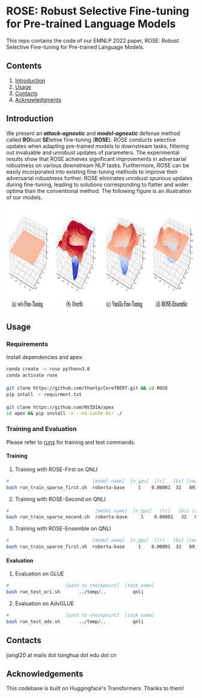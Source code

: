 # ROSE: Robust Selective Fine-tuning for Pre-trained Language Models

This repo contains the code of our EMNLP 2022 paper, ROSE: Robust Selective Fine-tuning for Pre-trained Language Models.

## Contents

1. [Introduction](#introduction)
2. [Usage](#usage)
3. [Contacts](#contacts)
4. [Acknowledgments](#acknowledgments)

## Introduction

We present an ***attack-agnostic*** and ***model-agnostic*** defense method called **RO**bust **SE**letive fine-tuning (**ROSE**).
ROSE conducts selective updates when adapting pre-trained models to downstream tasks, filtering out invaluable and unrobust updates of parameters.
The experimental results show that ROSE achieves significant improvements in adversarial robustness on various downstream NLP tasks.
Furthermore, ROSE can be easily incorporated into existing fine-tuning methods to improve their adversarial robustness further.
ROSE eliminates unrobust spurious updates during fine-tuning, leading to solutions corresponding to flatter and wider optima than the conventional method. The following figure is an illustration of our models.

<p align="center"> <img src='docs/rose.png' align="center" height="280px"> </p>

## Usage

### Requirements

Install dependencies and apex:

```bash
conda create -n rose python=3.8
conda activate rose

git clone https://github.com/thunlp/CorefBERT.git && cd ROSE
pip intall -r requirment.txt

git clone https://github.com/NVIDIA/apex
cd apex && pip install -v --no-cache-dir ./
```

### Training and Evaluation

Please refer to [runs](https://github.com/jiangllan/ROSE/tree/main/runs) for training and test commands.

#### Training

1. Training with ROSE-First on QNLI
```bash
#                               [model name]  [n_gpu]  [lr]   [bs] [seed] [upper_thd]  [lower_thd]  [dropout]  [task name]  
bash run_train_sparse_first.sh  roberta-base     1    0.00001  32   8910       60           0          0.1        qnli
```

2. Training with ROSE-Second on QNLI

```bash
#                                [model name]  [n_gpu]   [lr]   [bs] [seed] [upper_thd] [lower_thd]  [task name]  
bash run_train_sparse_second.sh  roberta-base     1    0.00001   32   8910       60          0          qnli
```

3. Training with ROSE-Ensemble on QNLI

```bash
#                               [model name]  [n_gpu]  [lr]   [bs] [seed] [upper_thd]  [lower_thd]  [dropout]  [task name]  [gamma]
bash run_train_sparse_first.sh  roberta-base     1    0.00001  32   8910       60           0          0.1        qnli        0.5
```

#### Evaluation

1. Evaluation on GLUE

```bash
#                     [path to checkpoint]  [task name]
bash run_test_ori.sh       ../temp/..          qnli
```

2. Evaluation  on AdvGLUE

```bash
#                     [path to checkpoint]  [task name]
bash run_test_adv.sh       ../temp/..          qnli
```

## Contacts

jiangl20 at mails dot tsinghua dot edu dot cn

## Acknowledgements

This codebase is built on Huggingface's Transformers. Thanks to them!

